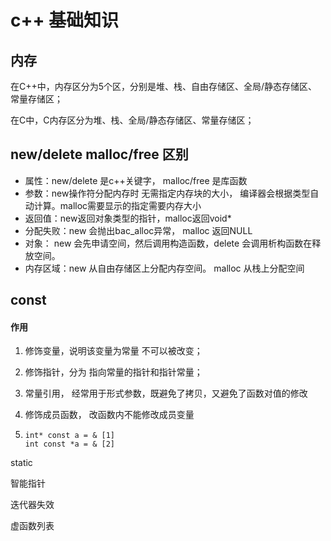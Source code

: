 # c++ 基础知识

## 内存

在C++中，内存区分为5个区，分别是堆、栈、自由存储区、全局/静态存储区、常量存储区；

在C中，C内存区分为堆、栈、全局/静态存储区、常量存储区；

## new/delete  malloc/free 区别

* 属性：new/delete 是c++关键字， malloc/free 是库函数
* 参数：new操作符分配内存时 无需指定内存块的大小， 编译器会根据类型自动计算。malloc需要显示的指定需要内存大小
* 返回值：new返回对象类型的指针，malloc返回void\*
* 分配失败：new 会抛出bac\_alloc异常， malloc 返回NULL
* 对象： new 会先申请空间，然后调用构造函数，delete 会调用析构函数在释放空间。
* 内存区域：new 从自由存储区上分配内存空间。 malloc 从栈上分配空间

## const

#### 作用

1. 修饰变量，说明该变量为常量 不可以被改变；
2. 修饰指针，分为 指向常量的指针和指针常量；
3. 常量引用， 经常用于形式参数，既避免了拷贝，又避免了函数对值的修改
4. 修饰成员函数， 改函数内不能修改成员变量

5. ```
   int* const a = & [1]
   int const *a = & [2]
   ```

static

智能指针

迭代器失效

虚函数列表

